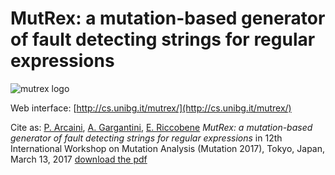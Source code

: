 # MutRex: a mutation-based generator of fault detecting strings for regular expressions

![mutrex logo](https://raw.githubusercontent.com/fmselab/mutrex/master/mutrexweb/WebContent/icon/mutrex_mid.png)

Web interface: [http://cs.unibg.it/mutrex/](http://cs.unibg.it/mutrex/)

Cite as:
[P. Arcaini](http://d3s.mff.cuni.cz/~arcaini/), [A. Gargantini](http://cs.unibg.it/gargantini/), [E. Riccobene](https://homes.di.unimi.it/riccobene/)
*MutRex: a mutation-based generator of fault detecting strings for regular expressions*
in 12th International Workshop on Mutation Analysis (Mutation 2017), Tokyo, Japan, March 13, 2017
[download the pdf](http://d3s.mff.cuni.cz/~arcaini/papers/mutrexMUTATION2017.pdf)

